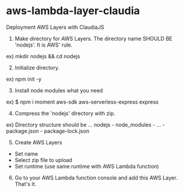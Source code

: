 # aws-lambda-layer-claudia
Deployment AWS Layers with ClaudiaJS

1. Make directory for AWS Layers. The directory name SHOULD BE 'nodejs'. It is AWS' rule.

ex) mkdir nodejs && cd nodejs

2. Initialize directory.

ex) npm init -y

3. Install node modules what you need

ex) $ npm i moment aws-sdk aws-serverless-express express

4. Compress the 'nodejs' directory with zip.

ex) Directory structure should be ...
    nodejs  - node_modules      - ...
            - package.json
            - package-lock.json

5. Create AWS Layers

  - Set name
  - Select zip file to upload
  - Set runtime (use same runtime with AWS Lambda function)

6. Go to your AWS Lambda function console and add this AWS Layer. That's it.
